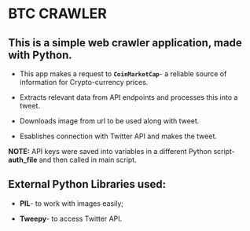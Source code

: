# BTC CRAWLER

## This is a simple web crawler application, made with Python.

+ This app makes a request to **`CoinMarketCap`**- a reliable source of information for Crypto-currency prices.

+ Extracts relevant data from API endpoints and processes this into a tweet.

+ Downloads image from url to be used along with tweet.

+ Esablishes connection with Twitter API and makes the tweet.

**NOTE:** API keys were saved into variables in a different Python script- **auth_file** and then called in main script.

## External Python Libraries used:

+ **PIL**- to work with images easily;

+ **Tweepy**- to access Twitter API.

